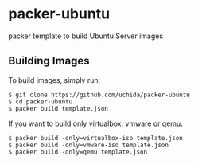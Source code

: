# packer-ubuntu

packer template to build Ubuntu Server images

## Building Images

To build images, simply run:

```
$ git clone https://github.com/uchida/packer-ubuntu
$ cd packer-ubuntu
$ packer build template.json
```

If you want to build only virtualbox, vmware or qemu.

```
$ packer build -only=virtualbox-iso template.json
$ packer build -only=vmware-iso template.json
$ packer build -only=qemu template.json
```

